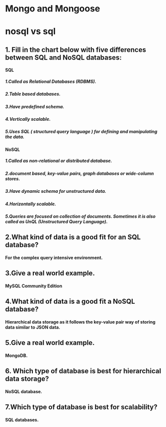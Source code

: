 # Mongo and Mongoose
# nosql vs sql
## 1. Fill in the chart below with five differences between SQL and NoSQL databases:
#### SQL   
##### 1.Called as Relational Databases (RDBMS).
##### 2.Table based databases.
##### 3.Have predefined schema. 
##### 4.Vertically scalable.
##### 5.Uses SQL ( structured query language ) for defining and manipulating the data.


####  NoSQL          
##### 1.Called as non-relational or distributed database.
##### 2.document based, key-value pairs, graph databases or wide-column stores.
##### 3.Have dynamic schema for unstructured data.
##### 4.Horizontally scalable.
##### 5.Queries are focused on collection of documents. Sometimes it is also called as UnQL (Unstructured Query Language). 

## 2.What kind of data is a good fit for an SQL database?
#### For the complex query intensive environment.
## 3.Give a real world example.
#### MySQL Community Edition
## 4.What kind of data is a good fit a NoSQL database?
#### Hierarchical data storage as it follows the key-value pair way of storing data similar to JSON data.
## 5.Give a real world example.
#### MongoDB.
## 6. Which type of database is best for hierarchical data storage?
#### NoSQL database.
## 7.Which type of database is best for scalability?
#### SQL databases.